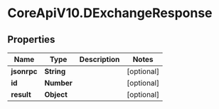 # CoreApiV10.DExchangeResponse

## Properties
Name | Type | Description | Notes
------------ | ------------- | ------------- | -------------
**jsonrpc** | **String** |  | [optional] 
**id** | **Number** |  | [optional] 
**result** | **Object** |  | [optional] 


